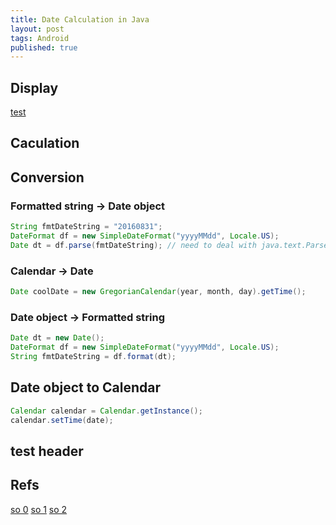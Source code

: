 ```yaml
---
title: Date Calculation in Java
layout: post
tags: Android
published: true
---
```



## Display
[test](#test-header)

## Caculation


## Conversion

### Formatted string -> Date object
```java
String fmtDateString = "20160831";
DateFormat df = new SimpleDateFormat("yyyyMMdd", Locale.US);
Date dt = df.parse(fmtDateString); // need to deal with java.text.ParseException
```

### Calendar -> Date
```java
Date coolDate = new GregorianCalendar(year, month, day).getTime();
```

### Date object -> Formatted string
```java
Date dt = new Date();
DateFormat df = new SimpleDateFormat("yyyyMMdd", Locale.US);
String fmtDateString = df.format(dt);
```


## Date object to Calendar
```java
Calendar calendar = Calendar.getInstance();
calendar.setTime(date);
```



## test header


## Refs  
[so 0](http://stackoverflow.com/questions/9208126/to-find-the-next-work-day)
[so 1](http://stackoverflow.com/questions/4637238/how-to-check-if-its-saturday-sunday)
[so 2](http://stackoverflow.com/questions/2379835/construct-date-an-efficient-way)
